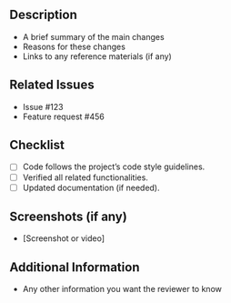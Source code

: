 ## Description

- A brief summary of the main changes
- Reasons for these changes
- Links to any reference materials (if any)

## Related Issues

- Issue #123
- Feature request #456

## Checklist

- [ ] Code follows the project’s code style guidelines.
- [ ] Verified all related functionalities.
- [ ] Updated documentation (if needed).

## Screenshots (if any)

- [Screenshot or video]

## Additional Information

- Any other information you want the reviewer to know

